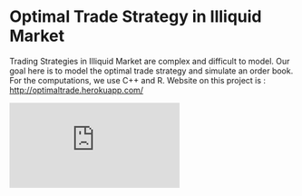 # Optimal Trade Strategy in Illiquid Market

Trading Strategies in Illiquid Market are complex and difficult to model. Our goal here is to model the optimal trade strategy and simulate an order book. For the computations, we use C++ and R.
Website on this project is : http://optimaltrade.herokuapp.com/ 

![alt tag](https://github.com/constantinidan/Optimal-Trade-Strategy-in-Illiquid-Market/blob/master/MOPSI3.pdf)
